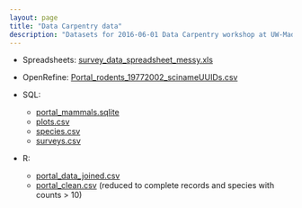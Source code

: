 ```yaml
---
layout: page
title: "Data Carpentry data"
description: "Datasets for 2016-06-01 Data Carpentry workshop at UW-Madison"
---
```


- Spreadsheets: [survey_data_spreadsheet_messy.xls](survey_data_spreadsheet_messy.xls)

- OpenRefine: [Portal_rodents_19772002_scinameUUIDs.csv](Portal_rodents_19772002_scinameUUIDs.csv)

- SQL:
  - [portal_mammals.sqlite](portal_mammals.sqlite)
  - [plots.csv](plots.csv)
  - [species.csv](species.csv)
  - [surveys.csv](surveys.csv)

- R:
  - [portal_data_joined.csv](portal_data_joined.csv)
  - [portal_clean.csv](portal_clean.csv)
    (reduced to complete records and species with counts > 10)

